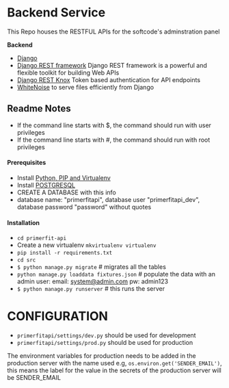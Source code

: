 # Backend Service
This Repo houses the RESTFUL APIs for the softcode's adminstration panel

**Backend**

* [Django](https://www.djangoproject.com/)
* [Django REST framework](http://www.django-rest-framework.org/) Django REST framework is a powerful and flexible toolkit for building Web APIs
* [Django REST Knox](https://github.com/James1345/django-rest-knox) Token based authentication for API endpoints
* [WhiteNoise](http://whitenoise.evans.io/en/latest/django.html) to serve files efficiently from Django


## Readme Notes

* If the command line starts with $, the command should run with user privileges
* If the command line starts with #, the command should run with root privileges


#### Prerequisites
* Install [Python, PIP and Virtualenv](https://timmyreilly.azurewebsites.net/python-pip-virtualenv-installation-on-windows/)
* Install [POSTGRESQL](https://www.microfocus.com/documentation/idol/IDOL_12_0/MediaServer/Guides/html/English/Content/Getting_Started/Configure/_TRN_Set_up_PostgreSQL.htm)
* CREATE A DATABASE with this info
* database name: "primerfitapi", database user "primerfitapi_dev", database password "password" without quotes

#### Installation
* `cd primerfit-api` 
* Create a new virtualenv `mkvirtualenv virtualenv`
* `pip install -r requirements.txt`
* `cd src`
* `$ python manage.py migrate`      # migrates all the tables
* `python manage.py loaddata fixtures.json`    # populate the data with an admin user: email: system@admin.com pw: admin123
* `$ python manage.py runserver`    # this runs the server



# CONFIGURATION
- `primerfitapi/settings/dev.py` should be used for development
- `primerfitapi/settings/prod.py` should be used for production

The environment variables for production needs to be added in the production server with the name used
e.g, `os.environ.get('SENDER_EMAIL')`, this means the label for the value in the secrets of the production server will be
SENDER_EMAIL